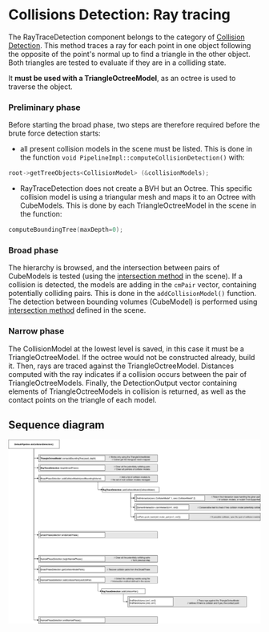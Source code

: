 Collisions Detection: Ray tracing
=================================

The RayTraceDetection component belongs to the category of [Collision Detection](../simulation-principles/collision/#collision-detection). This method traces a ray for each point in one object following the opposite of the point's normal up to find a triangle in the other object. Both triangles are tested to evaluate if they are in a colliding state. 

It **must be used with a TriangleOctreeModel**, as an octree is used to traverse the object.

### Preliminary phase

Before starting the broad phase, two steps are therefore required before the brute force detection starts:

- all present collision models in the scene must be listed. This is done in the function ```void PipelineImpl::computeCollisionDetection()```  with:
```cpp
root->getTreeObjects<CollisionModel> (&collisionModels);
```
- RayTraceDetection does not create a BVH but an Octree. This specific collision model is using a triangular mesh and maps it to an Octree with CubeModels. This is done by each TriangleOctreeModel in the scene in the function: 
```cpp
computeBoundingTree(maxDepth=0);
```

### Broad phase

The hierarchy is browsed, and the intersection between pairs of CubeModels is tested (using the [intersection method](../simulation-principles/collision/#intersection-methods) in the scene). If a collision is detected, the models are adding in the ```cmPair``` vector, containing potentially colliding pairs. This is done in the ```addCollisionModel()``` function. The detection between bounding volumes (CubeModel) is performed using [intersection method](../simulation-principles/collision/#intersection-methods) defined in the scene.


### Narrow phase

The CollisionModel at the lowest level is saved, in this case it must be a TriangleOctreeModel. If the octree would not be constructed already, build it. Then, rays are traced against the TriangleOctreeModel. Distances computed with the ray indicates if a collision occurs between the pair of TriangleOctreeModels. Finally, the DetectionOutput vector containing elements of TriangleOctreeModels in collision is returned, as well as the contact points on the triangle of each model.



Sequence diagram
----------------

<a href="https://github.com/sofa-framework/doc/blob/master/images/collision/RayTraceDetection.png?raw=true"><img src="https://github.com/sofa-framework/doc/blob/master/images/collision/RayTraceDetection.png?raw=true" title="Flow diagram for the broad & narrow phase of the RayTraceDetection"/></a>
